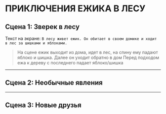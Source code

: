 # ПРИКЛЮЧЕНИЯ ЕЖИКА В ЛЕСУ

## Сцена 1: Зверек в лесу

Текст на экране: `В лесу живет ежик. Он обитает в своем домике и ходит в лес за шишками и яблоками.`
> На сцене ежик выходит из дома, идет в лес, на спину ему падают яблоко и шишка. Далее он уходит обратно в дом
> Перед подходом ежа к дереву с последнего падает яблоко/шишка
____

## Сцена 2: Необычные явления

____

## Сцена 3: Новые друзья
